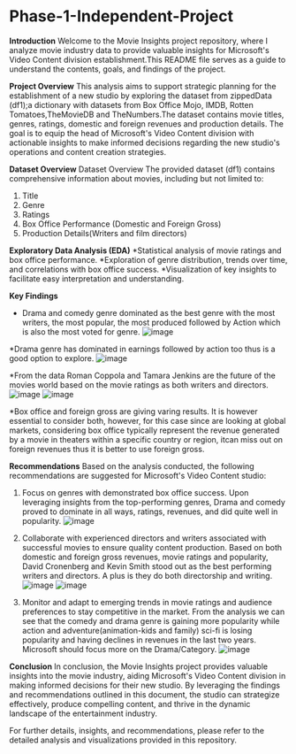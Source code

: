 # Phase-1-Independent-Project 
**Introduction**
Welcome to the Movie Insights project repository, where I analyze movie industry data to provide valuable insights for Microsoft's Video Content division establishment.This README file serves as a guide to understand the contents, goals, and findings of the project.

**Project Overview**
This analysis aims to support strategic planning for the establishment of a new studio by exploring the dataset from zippedData (df1);a dictionary with datasets from Box Office Mojo, IMDB, Rotten Tomatoes,TheMovieDB and TheNumbers.The dataset contains movie titles, genres, ratings, domestic and foreign revenues and production details. The goal is to equip the head of Microsoft's Video Content division with actionable insights to make informed decisions regarding the new studio's operations and content creation strategies. 

**Dataset Overview**
Dataset Overview
The provided dataset (df1) contains comprehensive information about movies, including but not limited to:
1. Title
2. Genre
3. Ratings
4. Box Office Performance (Domestic and Foreign Gross)
5. Production Details(Writers and film directors)

**Exploratory Data Analysis (EDA)**
*Statistical analysis of movie ratings and box office performance.
*Exploration of genre distribution, trends over time, and correlations with box office success.
*Visualization of key insights to facilitate easy interpretation and understanding.

**Key Findings**
* Drama and comedy genre dominated as the best genre with the most writers, the most popular, the most produced followed by Action which is also the most voted for genre.
![image](https://github.com/Zircornn-Black/Phase-1-Independent-Project/assets/158102409/2067d6d5-2905-4e86-8879-ec4e39e6ffb0)

*Drama genre has dominated in earnings followed by action too thus is a good option to explore.
![image](https://github.com/Zircornn-Black/Phase-1-Independent-Project/assets/158102409/c1b32e5a-72e0-4f4e-b636-2456c26799cc)

*From the data Roman Coppola and Tamara Jenkins are the future of the movies world based on the movie ratings as both writers and directors.
![image](https://github.com/Zircornn-Black/Phase-1-Independent-Project/assets/158102409/b8e30dc9-1c07-4cdb-b23d-37a2bd8e36ae)
![image](https://github.com/Zircornn-Black/Phase-1-Independent-Project/assets/158102409/f464686b-fa34-4b94-9933-6209e47d778e)

*Box office and foreign gross are giving varing results. It is however essential to consider both, however, for this case since are looking at global markets, considering box office typically represent the revenue generated by a movie in theaters within a specific country or region, itcan miss out on foreign revenues thus it is better to use foreign gross.

**Recommendations**
Based on the analysis conducted, the following recommendations are suggested for Microsoft's Video Content studio:
1. Focus on genres with demonstrated box office success. Upon leveraging insights from the top-performing genres, Drama and comedy proved to dominate in all ways, ratings, revenues, and did quite well in popularity.
![image](https://github.com/Zircornn-Black/Phase-1-Independent-Project/assets/158102409/6247d5a6-d9ca-4466-a0b5-f27a8f39a031)

2. Collaborate with experienced directors and writers associated with successful movies to ensure quality content production. Based on both domestic and foreign gross revenues, movie ratings and popularity, David Cronenberg and Kevin Smith stood out as the best performing writers and directors. A plus is they do both directorship and writing.
![image](https://github.com/Zircornn-Black/Phase-1-Independent-Project/assets/158102409/f435ade2-cffd-4a20-92c2-ec05c5e08ca8)
![image](https://github.com/Zircornn-Black/Phase-1-Independent-Project/assets/158102409/8be5dd20-afe0-4f15-ac07-e2c852668902)

3. Monitor and adapt to emerging trends in movie ratings and audience preferences to stay competitive in the market. From the analysis we can see that the comedy and drama genre is gaining more popularity while action and adventure(animation-kids and family) sci-fi is losing popularity and having declines in revenues in the last two years. Microsoft should focus more on the Drama/Category.
![image](https://github.com/Zircornn-Black/Phase-1-Independent-Project/assets/158102409/5edef0f6-269b-4ea3-a774-ff868657bfb3)

   
**Conclusion**
In conclusion, the Movie Insights project provides valuable insights into the movie industry, aiding Microsoft's Video Content division in making informed decisions for their new studio. By leveraging the findings and recommendations outlined in this document, the studio can strategize effectively, produce compelling content, and thrive in the dynamic landscape of the entertainment industry.

For further details, insights, and recommendations, please refer to the detailed analysis and visualizations provided in this repository.
